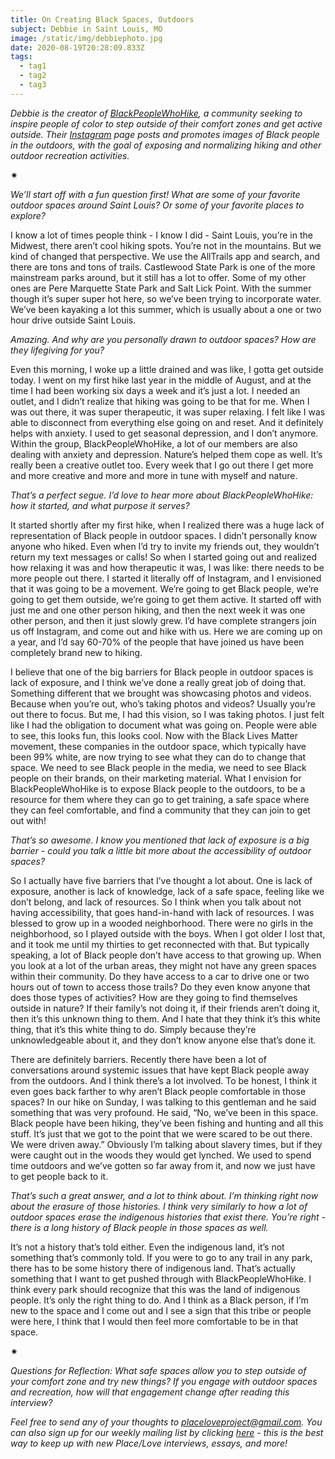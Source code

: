 ```yaml
---
title: On Creating Black Spaces, Outdoors
subject: Debbie in Saint Louis, MO
image: /static/img/debbiephoto.jpg
date: 2020-08-19T20:28:09.833Z
tags:
  - tag1
  - tag2
  - tag3
---
```

*Debbie is the creator of [BlackPeopleWhoHike](https://blackpeoplewhohike.com/), a community seeking to inspire people of color to step outside of their comfort zones and get active outside. Their [Instagram](https://www.instagram.com/blackpeoplewhohike/) page posts and promotes images of Black people in the outdoors, with the goal of exposing and normalizing hiking and other outdoor recreation activities.*

<div>✷</div>

*We’ll start off with a fun question first! What are some of your favorite outdoor spaces around Saint Louis? Or some of your favorite places to explore?*

I know a lot of times people think - I know I did - Saint Louis, you’re in the Midwest, there aren’t cool hiking spots. You’re not in the mountains. But we kind of changed that perspective. We use the AllTrails app and search, and there are tons and tons of trails. Castlewood State Park is one of the more mainstream parks around, but it still has a lot to offer. Some of my other ones are Pere Marquette State Park and Salt Lick Point. With the summer though it’s super super hot here, so we’ve been trying to incorporate water. We’ve been kayaking a lot this summer, which is usually about a one or two hour drive outside Saint Louis.

*Amazing. And why are you personally drawn to outdoor spaces? How are they lifegiving for you?*

Even this morning, I woke up a little drained and was like, I gotta get outside today. I went on my first hike last year in the middle of August, and at the time I had been working six days a week and it’s just a lot. I needed an outlet, and I didn’t realize that hiking was going to be that for me. When I was out there, it was super therapeutic, it was super relaxing. I felt like I was able to disconnect from everything else going on and reset. And it definitely helps with anxiety. I used to get seasonal depression, and I don’t anymore. Within the group, BlackPeopleWhoHike, a lot of our members are also dealing with anxiety and depression. Nature’s helped them cope as well. It’s really been a creative outlet too. Every week that I go out there I get more and more creative and more and more in tune with myself and nature.

*That’s a perfect segue. I’d love to hear more about BlackPeopleWhoHike: how it started, and what purpose it serves?*

It started shortly after my first hike, when I realized there was a huge lack of representation of Black people in outdoor spaces. I didn’t personally know anyone who hiked. Even when I’d try to invite my friends out, they wouldn’t return my text messages or calls! So when I started going out and realized how relaxing it was and how therapeutic it was, I was like: there needs to be more people out there. I started it literally off of Instagram, and I envisioned that it was going to be a movement. We’re going to get Black people, we’re going to get them outside, we’re going to get them active. It started off with just me and one other person hiking, and then the next week it was one other person, and then it just slowly grew. I’d have complete strangers join us off Instagram, and come out and hike with us. Here we are coming up on a year, and I’d say 60-70% of the people that have joined us have been completely brand new to hiking.

I believe that one of the big barriers for Black people in outdoor spaces is lack of exposure, and I think we’ve done a really great job of doing that. Something different that we brought was showcasing photos and videos. Because when you’re out, who’s taking photos and videos? Usually you’re out there to focus. But me, I had this vision, so I was taking photos. I just felt like I had the obligation to document what was going on. People were able to see, this looks fun, this looks cool. Now with the Black Lives Matter movement, these companies in the outdoor space, which typically have been 99% white, are now trying to see what they can do to change that space. We need to see Black people in the media, we need to see Black people on their brands, on their marketing material. What I envision for BlackPeopleWhoHike is to expose Black people to the outdoors, to be a resource for them where they can go to get training, a safe space where they can feel comfortable, and find a community that they can join to get out with!

*That’s so awesome. I know you mentioned that lack of exposure is a big barrier - could you talk a little bit more about the accessibility of outdoor spaces?*

So I actually have five barriers that I’ve thought a lot about. One is lack of exposure, another is lack of knowledge, lack of a safe space, feeling like we don’t belong, and lack of resources. So I think when you talk about not having accessibility, that goes hand-in-hand with lack of resources. I was blessed to grow up in a wooded neighborhood. There were no girls in the neighborhood, so I played outside with the boys. When I got older I lost that, and it took me until my thirties to get reconnected with that. But typically speaking, a lot of Black people don’t have access to that growing up. When you look at a lot of the urban areas, they might not have any green spaces within their community. Do they have access to a car to drive one or two hours out of town to access those trails? Do they even know anyone that does those types of activities? How are they going to find themselves outside in nature? If their family’s not doing it, if their friends aren’t doing it, then it’s this unknown thing to them. And I hate that they think it’s this white thing, that it’s this white thing to do. Simply because they’re unknowledgeable about it, and they don’t know anyone else that’s done it.

There are definitely barriers. Recently there have been a lot of conversations around systemic issues that have kept Black people away from the outdoors. And I think there’s a lot involved. To be honest, I think it even goes back farther to why aren’t Black people comfortable in those spaces? In our hike on Sunday, I was talking to this gentleman and he said something that was very profound. He said, “No, we’ve been in this space. Black people have been hiking, they’ve been fishing and hunting and all this stuff. It’s just that we got to the point that we were scared to be out there. We were driven away.” Obviously I’m talking about slavery times, but if they were caught out in the woods they would get lynched. We used to spend time outdoors and we’ve gotten so far away from it, and now we just have to get people back to it.

*That’s such a great answer, and a lot to think about. I’m thinking right now about the erasure of those histories. I think very similarly to how a lot of outdoor spaces erase the indigenous histories that exist there. You’re right - there is a long history of Black people in those spaces as well.*

It’s not a history that’s told either. Even the indigenous land, it’s not something that’s commonly told. If you were to go to any trail in any park, there has to be some history there of indigenous land. That’s actually something that I want to get pushed through with BlackPeopleWhoHike. I think every park should recognize that this was the land of indigenous people. It’s only the right thing to do. And I think as a Black person, if I’m new to the space and I come out and I see a sign that this tribe or people were here, I think that I would then feel more comfortable to be in that space.

<div>✷</div>

*Questions for Reflection: What safe spaces allow you to step outside of your comfort zone and try new things? If you engage with outdoor spaces and recreation, how will that engagement change after reading this interview?*

*Feel free to send any of your thoughts to placeloveproject@gmail.com. You can also sign up for our weekly mailing list by clicking [here](https://placeloveproject.substack.com/welcome) - this is the best way to keep up with new Place/Love interviews, essays, and more!*